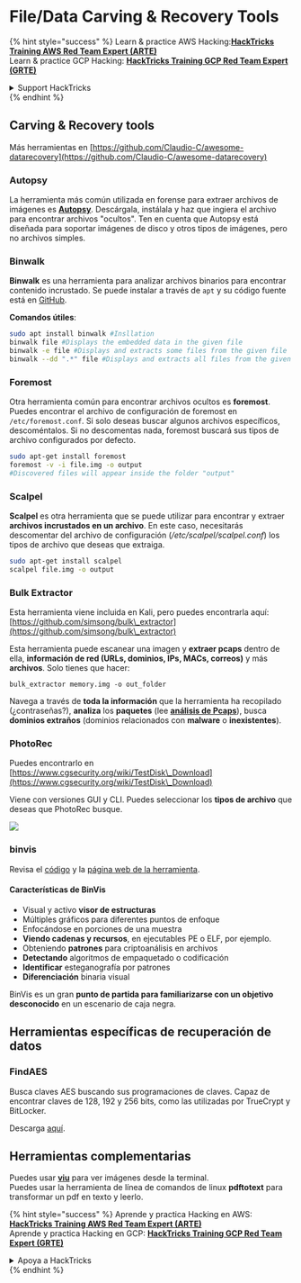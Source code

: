# File/Data Carving & Recovery Tools

{% hint style="success" %}
Learn & practice AWS Hacking:<img src="/.gitbook/assets/arte.png" alt="" data-size="line">[**HackTricks Training AWS Red Team Expert (ARTE)**](https://training.hacktricks.xyz/courses/arte)<img src="/.gitbook/assets/arte.png" alt="" data-size="line">\
Learn & practice GCP Hacking: <img src="/.gitbook/assets/grte.png" alt="" data-size="line">[**HackTricks Training GCP Red Team Expert (GRTE)**<img src="/.gitbook/assets/grte.png" alt="" data-size="line">](https://training.hacktricks.xyz/courses/grte)

<details>

<summary>Support HackTricks</summary>

* Check the [**subscription plans**](https://github.com/sponsors/carlospolop)!
* **Join the** 💬 [**Discord group**](https://discord.gg/hRep4RUj7f) or the [**telegram group**](https://t.me/peass) or **follow** us on **Twitter** 🐦 [**@hacktricks\_live**](https://twitter.com/hacktricks\_live)**.**
* **Share hacking tricks by submitting PRs to the** [**HackTricks**](https://github.com/carlospolop/hacktricks) and [**HackTricks Cloud**](https://github.com/carlospolop/hacktricks-cloud) github repos.

</details>
{% endhint %}

## Carving & Recovery tools

Más herramientas en [https://github.com/Claudio-C/awesome-datarecovery](https://github.com/Claudio-C/awesome-datarecovery)

### Autopsy

La herramienta más común utilizada en forense para extraer archivos de imágenes es [**Autopsy**](https://www.autopsy.com/download/). Descárgala, instálala y haz que ingiera el archivo para encontrar archivos "ocultos". Ten en cuenta que Autopsy está diseñada para soportar imágenes de disco y otros tipos de imágenes, pero no archivos simples.

### Binwalk <a href="#binwalk" id="binwalk"></a>

**Binwalk** es una herramienta para analizar archivos binarios para encontrar contenido incrustado. Se puede instalar a través de `apt` y su código fuente está en [GitHub](https://github.com/ReFirmLabs/binwalk).

**Comandos útiles**:
```bash
sudo apt install binwalk #Insllation
binwalk file #Displays the embedded data in the given file
binwalk -e file #Displays and extracts some files from the given file
binwalk --dd ".*" file #Displays and extracts all files from the given file
```
### Foremost

Otra herramienta común para encontrar archivos ocultos es **foremost**. Puedes encontrar el archivo de configuración de foremost en `/etc/foremost.conf`. Si solo deseas buscar algunos archivos específicos, descoméntalos. Si no descomentas nada, foremost buscará sus tipos de archivo configurados por defecto.
```bash
sudo apt-get install foremost
foremost -v -i file.img -o output
#Discovered files will appear inside the folder "output"
```
### **Scalpel**

**Scalpel** es otra herramienta que se puede utilizar para encontrar y extraer **archivos incrustados en un archivo**. En este caso, necesitarás descomentar del archivo de configuración (_/etc/scalpel/scalpel.conf_) los tipos de archivo que deseas que extraiga.
```bash
sudo apt-get install scalpel
scalpel file.img -o output
```
### Bulk Extractor

Esta herramienta viene incluida en Kali, pero puedes encontrarla aquí: [https://github.com/simsong/bulk\_extractor](https://github.com/simsong/bulk\_extractor)

Esta herramienta puede escanear una imagen y **extraer pcaps** dentro de ella, **información de red (URLs, dominios, IPs, MACs, correos)** y más **archivos**. Solo tienes que hacer:
```
bulk_extractor memory.img -o out_folder
```
Navega a través de **toda la información** que la herramienta ha recopilado (¿contraseñas?), **analiza** los **paquetes** (lee [**análisis de Pcaps**](../pcap-inspection/)), busca **dominios extraños** (dominios relacionados con **malware** o **inexistentes**).

### PhotoRec

Puedes encontrarlo en [https://www.cgsecurity.org/wiki/TestDisk\_Download](https://www.cgsecurity.org/wiki/TestDisk\_Download)

Viene con versiones GUI y CLI. Puedes seleccionar los **tipos de archivo** que deseas que PhotoRec busque.

![](<../../../.gitbook/assets/image (524).png>)

### binvis

Revisa el [código](https://code.google.com/archive/p/binvis/) y la [página web de la herramienta](https://binvis.io/#/).

#### Características de BinVis

* Visual y activo **visor de estructuras**
* Múltiples gráficos para diferentes puntos de enfoque
* Enfocándose en porciones de una muestra
* **Viendo cadenas y recursos**, en ejecutables PE o ELF, por ejemplo.
* Obteniendo **patrones** para criptoanálisis en archivos
* **Detectando** algoritmos de empaquetado o codificación
* **Identificar** esteganografía por patrones
* **Diferenciación** binaria visual

BinVis es un gran **punto de partida para familiarizarse con un objetivo desconocido** en un escenario de caja negra.

## Herramientas específicas de recuperación de datos

### FindAES

Busca claves AES buscando sus programaciones de claves. Capaz de encontrar claves de 128, 192 y 256 bits, como las utilizadas por TrueCrypt y BitLocker.

Descarga [aquí](https://sourceforge.net/projects/findaes/).

## Herramientas complementarias

Puedes usar [**viu**](https://github.com/atanunq/viu) para ver imágenes desde la terminal.\
Puedes usar la herramienta de línea de comandos de linux **pdftotext** para transformar un pdf en texto y leerlo.

{% hint style="success" %}
Aprende y practica Hacking en AWS:<img src="/.gitbook/assets/arte.png" alt="" data-size="line">[**HackTricks Training AWS Red Team Expert (ARTE)**](https://training.hacktricks.xyz/courses/arte)<img src="/.gitbook/assets/arte.png" alt="" data-size="line">\
Aprende y practica Hacking en GCP: <img src="/.gitbook/assets/grte.png" alt="" data-size="line">[**HackTricks Training GCP Red Team Expert (GRTE)**<img src="/.gitbook/assets/grte.png" alt="" data-size="line">](https://training.hacktricks.xyz/courses/grte)

<details>

<summary>Apoya a HackTricks</summary>

* Revisa los [**planes de suscripción**](https://github.com/sponsors/carlospolop)!
* **Únete al** 💬 [**grupo de Discord**](https://discord.gg/hRep4RUj7f) o al [**grupo de telegram**](https://t.me/peass) o **síguenos** en **Twitter** 🐦 [**@hacktricks\_live**](https://twitter.com/hacktricks\_live)**.**
* **Comparte trucos de hacking enviando PRs a los** [**HackTricks**](https://github.com/carlospolop/hacktricks) y [**HackTricks Cloud**](https://github.com/carlospolop/hacktricks-cloud) repositorios de github.

</details>
{% endhint %}
